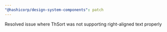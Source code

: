 ```yaml
---
"@hashicorp/design-system-components": patch
---
```


Resolved issue where ThSort was not supporting right-aligned text properly

